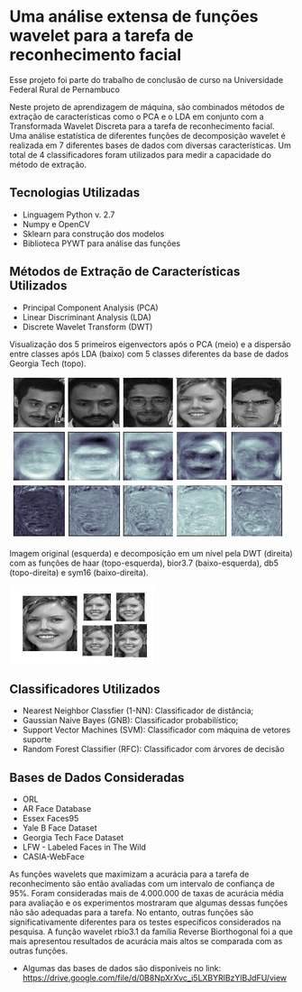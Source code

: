 # Uma análise extensa de funções wavelet para a tarefa de reconhecimento facial

Esse projeto foi parte do trabalho de conclusão de curso na Universidade Federal Rural de Pernambuco

Neste projeto de aprendizagem de máquina, são combinados métodos de extração de características como o PCA e o LDA em conjunto com a Transformada Wavelet Discreta para a tarefa de reconhecimento facial. Uma análise estatística de diferentes funções de decomposição wavelet é realizada em 7 diferentes bases de dados com diversas características.
Um total de 4 classificadores foram utilizados para medir a capacidade do método de extração.

## Tecnologias Utilizadas

* Linguagem Python v. 2.7
* Numpy e OpenCV
* Sklearn para construção dos modelos
* Biblioteca PYWT para análise das funções

## Métodos de Extração de Características Utilizados

* Principal Component Analysis (PCA)
* Linear Discriminant Analysis (LDA) 
* Discrete Wavelet Transform (DWT) 

Visualização dos 5 primeiros eigenvectors após o PCA (meio) e a dispersão entre classes após LDA (baixo)
com 5 classes diferentes da base de dados Georgia Tech (topo).

![eigenfisher](pics/eigenfisher.jpg)<br/>  

Imagem original (esquerda) e decomposição em um nível pela DWT (direita) com as funções de haar (topo-esquerda), bior3.7 (baixo-esquerda), db5 (topo-direita) e sym16 (baixo-direita).

![waveletfaces](pics/dwt_decomp.png)<br/>

## Classificadores Utilizados

* Nearest Neighbor Classfier (1-NN): Classificador de distância;
* Gaussian Naive Bayes (GNB): Classificador probabilístico; 
* Support Vector Machines (SVM): Classificador com máquina de vetores suporte
* Random Forest Classifier (RFC): Classificador com árvores de decisão

## Bases de Dados Consideradas

* ORL 
* AR Face Database
* Essex Faces95
* Yale B Face Dataset
* Georgia Tech Face Dataset
* LFW - Labeled Faces in The Wild
* CASIA-WebFace

As funções wavelets que maximizam a acurácia para a tarefa de reconhecimento são então avaliadas com um intervalo de confiança de 95%.
Foram consideradas mais de 4.000.000 de taxas de acurácia média para avaliação e os experimentos mostraram que algumas dessas funções não são adequadas para a tarefa.
No entanto, outras funções são significativamente diferentes para os testes específicos considerados na pesquisa.
A função wavelet rbio3.1 da família Reverse Biorthogonal foi a que mais apresentou resultados de acurácia mais altos se comparada com as outras funções.

 - Algumas das bases de dados são disponíveis no link: https://drive.google.com/file/d/0B8NpXrXvc_i5LXBYRlBzYlBJdFU/view
